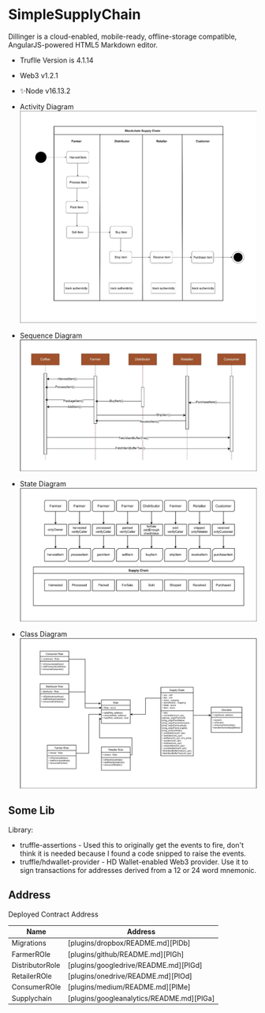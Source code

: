 # SimpleSupplyChain

Dillinger is a cloud-enabled, mobile-ready, offline-storage compatible,
AngularJS-powered HTML5 Markdown editor.

- Truflle Version is 4.1.14
- Web3 v1.2.1
- ✨Node v16.13.2

- Activity Diagram
![Activity Diagram](images/activity.jpeg)
- Sequence Diagram
![Sequence Diagram](images/sequence.jpeg)
- State Diagram
![State Diagram](images/state.jpeg)
- Class Diagram
![Class Diagram](images/class.jpeg)

## Some Lib

Library:

- truffle-assertions - Used this to originally get the events to fire, don't think it is needed because I found a code snipped to raise the events.
- truffle/hdwallet-provider - HD Wallet-enabled Web3 provider. Use it to sign transactions for addresses derived from a 12 or 24 word mnemonic.

## Address

Deployed Contract Address

| Name | Address |
| ------ | ------ |
| Migrations | [plugins/dropbox/README.md][PlDb] |
| FarmerROle | [plugins/github/README.md][PlGh] |
| DistributorRole | [plugins/googledrive/README.md][PlGd] |
| RetailerROle | [plugins/onedrive/README.md][PlOd] |
| ConsumerROle | [plugins/medium/README.md][PlMe] |
| Supplychain | [plugins/googleanalytics/README.md][PlGa] |
